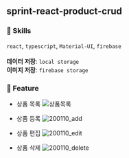 ## sprint-react-product-crud
### 🚩 Skills
`react`, `typescript`, `Material-UI`, `firebase` <br><br>
<b>데이터 저장</b>: `local storage` <br>
<b>이미지 저장</b>: `firebase storage` <br>

### 📌 Feature
- 상품 목록
![상품목록](https://user-images.githubusercontent.com/50124980/211510631-e81dec81-84a4-4e6b-bdec-f19f8d6fe42a.png)

- 상품 등록
![200110_add](https://user-images.githubusercontent.com/50124980/211510061-c9450109-6241-41b7-9135-a7d93ea3aa94.gif)

- 상품 편집
![200110_edit](https://user-images.githubusercontent.com/50124980/211510174-de30898f-14fd-4116-a438-4330efaeb946.gif)

- 상품 삭제
![200110_delete](https://user-images.githubusercontent.com/50124980/211510229-78138ebb-8715-4de5-8735-fc8bf0683d60.gif)
